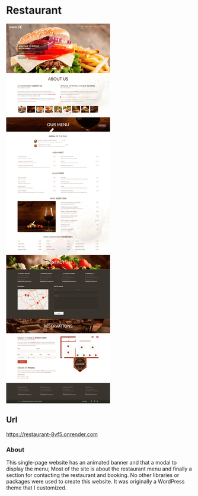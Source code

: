# Restaurant

![Screen Project](Images/Screen-Project.png)

## Url
https://restaurant-8vf5.onrender.com

### About
This single-page website has an animated banner and that a modal to display the menu; Most of the site is about the restaurant menu and finally a section for contacting the restaurant and booking. No other libraries or packages were used to create this website. It was originally a WordPress theme that I customized.
